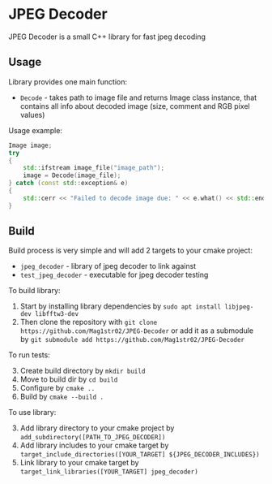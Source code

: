# JPEG Decoder

JPEG Decoder is a small C++ library for fast jpeg decoding


## Usage

Library provides one main function:
* `Decode` - takes path to image file and returns Image class instance, that contains all info about decoded image (size, comment and RGB pixel values)

Usage example:

```c++
Image image;
try
{
    std::ifstream image_file("image_path");
    image = Decode(image_file);
} catch (const std::exception& e)
{
    std::cerr << "Failed to decode image due: " << e.what() << std::endl;
}   
```

## Build

Build process is very simple and will add 2 targets to your cmake project: 
* `jpeg_decoder` - library of jpeg decoder to link against
* `test_jpeg_decoder` - executable for jpeg decoder testing

To build library:

1. Start by installing library dependencies by `sudo apt install libjpeg-dev libfftw3-dev`
2. Then clone the repository with `git clone https://github.com/Mag1str02/JPEG-Decoder` or add it as a submodule by `git submodule add https://github.com/Mag1str02/JPEG-Decoder`

To run tests:

3. Create build directory by `mkdir build`
4. Move to build dir by `cd build`
5. Configure by `cmake ..`
6. Build by `cmake --build .` 

To use library:

3. Add library directory to your cmake project by `add_subdirectory([PATH_TO_JPEG_DECODER])`
4. Add library includes to your cmake target by `target_include_directories([YOUR_TARGET] ${JPEG_DECODER_INCLUDES})`
5. Link library to your cmake target by `target_link_libraries([YOUR_TARGET] jpeg_decoder)`
